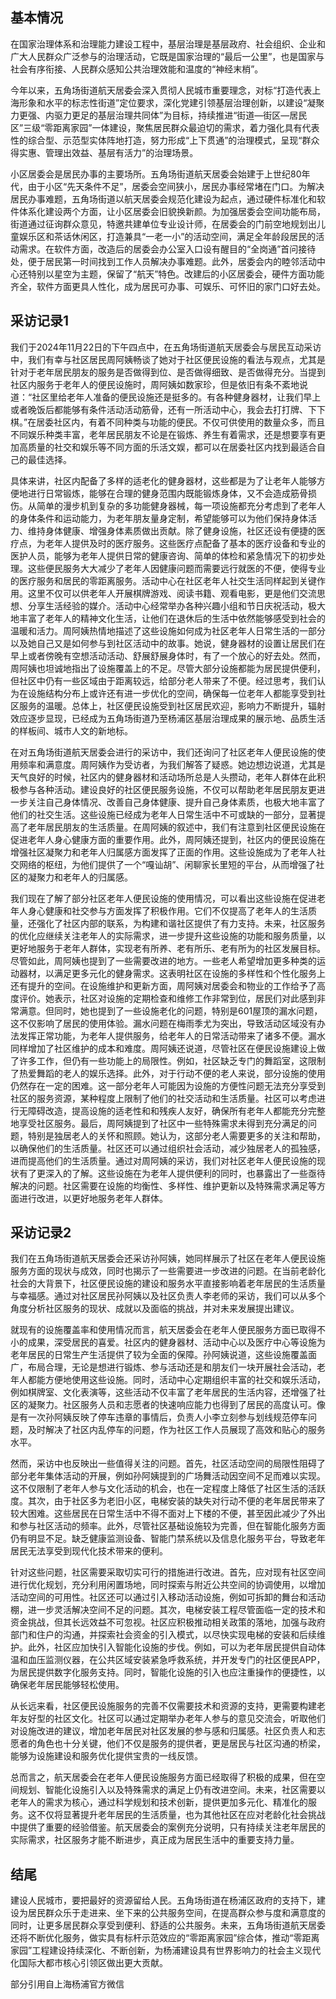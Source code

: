 ## 基本情况

​    在国家治理体系和治理能力建设工程中，基层治理是基层政府、社会组织、企业和广大人民群众广泛参与的治理活动，它既是国家治理的“最后一公里”，也是国家与社会有序衔接、人民群众感知公共治理效能和温度的“神经末梢”。

​    今年以来，五角场街道航天居委会深入贯彻人民城市重要理念，对标“打造代表上海形象和水平的标志性街道”定位要求，深化党建引领基层治理创新，以建设“凝聚力更强、内驱力更足的基层治理共同体”为目标，持续推进“街道—街区—居民区”三级“零距离家园”一体建设，聚焦居民群众最迫切的需求，着力强化具有代表性的综合型、示范型实体阵地打造，努力形成“上下贯通”的治理模式，呈现“群众得实惠、管理出效益、基层有活力”的治理场景。

​    小区居委会是居民办事的主要场所。五角场街道航天居委会始建于上世纪80年代，由于小区“先天条件不足”，居委会空间狭小，居民办事经常堵在门口。为解决居民办事难题，五角场街道以航天居委会规范化建设为起点，通过硬件标准化和软件体系化建设两个方面，让小区居委会旧貌换新颜。为加强居委会空间功能布局，街道通过征询群众意见，特邀共建单位专业设计师，在居委会的门前空地规划出儿童娱乐区和茶话休闲区，打造兼具“一老一小”的活动空间，满足全年龄段居民的活动需求。在软件方面，改造后的居委会办公室入口设有醒目的“全岗通”首问接待处，便于居民第一时间找到工作人员解决办事难题。此外，居委会内的睦邻活动中心还特别以星空为主题，保留了“航天”特色。改建后的小区居委会，硬件方面功能齐全，软件方面更具人性化，成为居民可办事、可娱乐、可怀旧的家门口好去处。

## 采访记录1

​    我们于2024年11月22日的下午四点中，在五角场街道航天居委会与居民互动采访中，我们有幸与社区居民周阿姨畅谈了她对于社区便民设施的看法与观点，尤其是针对于老年居民朋友的服务是否做得到位、是否做得细致、是否做得充分。当提到社区内服务于老年人的便民设施时，周阿姨如数家珍，但是依旧有条不紊地说道：“社区里给老年人准备的便民设施还是挺多的。有各种健身器材，让我们早上或者晚饭后都能够有条件活动活动筋骨，还有一所活动中心，我会去打打牌、下下棋。”在居委社区内，有着不同种类与功能的便民。不仅可供使用的数量众多，而且不同娱乐种类丰富，老年居民朋友不论是在锻炼、养生有着需求，还是想要享有更加高质量的社交和娱乐等不同方面的乐活文娱，都可以在居委社区内找到最适合自己的最佳选择。

​    具体来讲，社区内配备了多样的适老化的健身器材，这些都是为了让老年人能够方便地进行日常锻炼，能够在合理的健身范围内既能锻炼身体，又不会造成筋骨损伤。从简单的漫步机到复杂的多功能健身器械，每一项设施都充分考虑到了老年人的身体条件和运动能力，为老年朋友量身定制，希望能够可以为他们保持身体活力、维持身体健康、增强身体素质做出贡献。除了健身设施，社区还设有便捷的医疗点，为老年人提供及时的医疗服务。这些医疗点配备了基本的医疗设备和专业的医护人员，能够为老年人提供日常的健康咨询、简单的体检和紧急情况下的初步处理。这些便民服务大大减少了老年人因健康问题而需要远行就医的不便，使得专业的医疗服务和居民的零距离服务。活动中心在社区老年人社交生活同样起到关键作用。这里不仅可以供老年人开展棋牌游戏、阅读书籍、观看电影，更是他们交流思想、分享生活经验的媒介。活动中心经常举办各种兴趣小组和节日庆祝活动，极大地丰富了老年人的精神文化生活，让他们在退休后的生活中依然能够感受到社会的温暖和活力。周阿姨热情地描述了这些设施如何成为社区老年人日常生活的一部分以及她自己又是如何参与到社区活动中的故事。她说，健身器材的设置让居民们在早上或者傍晚有空想活动活动、舒展舒展身体时，有了一个放心的好去处。然而，周阿姨也坦诚地指出了设施覆盖上的不足。尽管大部分设施都能为居民提供便利，但社区中仍有一些区域由于距离较远，给部分老人带来了不便。经过思考，我们认为在设施结构分布上或许还有进一步优化的空间，确保每一位老年人都能享受到社区服务的温暖。总体上，社区便民设施受到社区居民欢迎，影响力不断提升，辐射效应逐步显现，已经成为五角场街道乃至杨浦区基层治理成果的展示地、品质生活的样板间、城市人文的新地标。

​    在对五角场街道航天居委会进行的采访中，我们还询问了社区老年人便民设施的使用频率和满意度。周阿姨作为受访者，为我们解答了疑惑。她边想边说道，尤其是天气良好的时候，社区内的健身器材和活动场所总是人头攒动，老年人群体在此积极参与各种活动。建设良好的社区便民服务设施，不仅可以帮助老年居民朋友更进一步关注自己身体情况、改善自己身体健康、提升自己身体素质，也极大地丰富了他们的社交生活。这些设施已经成为老年人日常生活中不可或缺的一部分，显著提高了老年居民朋友的生活质量。在周阿姨的叙述中，我们有注意到社区便民设施在促进老年人身心健康方面的重要作用。此外，周阿姨还提到，社区内的便民设施在增强社区凝聚力和老年人归属感方面发挥了正面的作用。这些设施成为了老年人社交网络的枢纽，为他们提供了一个“嘎讪胡”、闲聊家长里短的平台，从而增强了社区的凝聚力和老年人的归属感。

​    我们现在了解了部分社区老年人便民设施的使用情况，可以看出这些设施在促进老年人身心健康和社交参与方面发挥了积极作用。它们不仅提高了老年人的生活质量，还强化了社区内部的联系，为构建和谐社区提供了有力支持。未来，社区服务的优化应继续关注老年人的实际需求，进一步提升这些设施的功能和服务质量，以更好地服务于老年人群体，实现老有所养、老有所乐、老有所为的社区发展目标。尽管如此，周阿姨也提到了一些需要改进的地方。一些老人希望增加更多种类的运动器材，以满足更多元化的健身需求。这表明社区在设施的多样性和个性化服务上还有提升的空间。在设施维护和更新方面，周阿姨对居委会和物业的工作给予了高度评价。她表示，社区对设施的定期检查和维修工作非常到位，居民们对此感到非常满意。但同时，她也提到了一些设施老化的问题，特别是601屋顶的漏水问题，这不仅影响了居民的使用体验。漏水问题在梅雨季尤为突出，导致活动区域没有办法发挥正常功能，为老年人提供服务，给老年人的日常活动带来了诸多不便。漏水同样增加了社区维护的成本和难度。周阿姨还说道，尽管社区在便民设施建设上做了许多工作，但仍有一些功能上的局限性。例如，社区缺乏专门的舞蹈室，这限制了热爱舞蹈的老人的娱乐选择。此外，对于行动不便的老人来说，部分设施的使用仍然存在一定的困难。这一部分老年人可能因为设施的方便性问题无法充分享受到社区的服务资源，某种程度上限制了他们的社交活动和生活质量。社区可以考虑进行无障碍改造，提高设施的适老性和和残疾人友好，确保所有老年人都能充分完整地享受社区服务。最后，周阿姨提到了社区中一些特殊需求未得到充分满足的问题，特别是独居老人的关怀和照顾。她认为，这部分老人需要更多的关注和帮助，以确保他们的生活质量。社区还可以通过组织社会活动，减少独居老人的孤独感，进而提高他们的生活质量。通过对周阿姨的采访，我们对社区老年人便民设施的现状有了更深入的了解。这些设施在为老年人提供便利的同时，也暴露出了一些亟待解决的问题。社区需要在设施的均衡性、多样性、维护更新以及特殊需求满足等方面进行改进，以更好地服务老年人群体。

## 采访记录2

​    我们在五角场街道航天居委会还采访孙阿姨，她同样展示了社区在老年人便民设施服务方面的现状与成效，同时也揭示了一些需要进一步改进的问题。在当前老龄化社会的大背景下，社区便民设施的建设和服务水平直接影响着老年居民的生活质量与幸福感。通过对社区居民孙阿姨以及社区负责人李老师的采访，我们可以从多个角度分析社区服务的现状、成就以及面临的挑战，并对未来发展提出建议。

​    就现有的设施覆盖率和使用情况而言，航天居委会在老年人便民服务方面已取得不小的成果，深受居民的喜爱。社区内的健身器材、活动中心以及医疗中心等设施为老年居民的日常生产生活提供了较为全面的保障。孙阿姨说道，这些设施覆盖面广，布局合理，无论是想进行锻炼、参与活动还是和朋友们一块开展社会活动，老年人都能方便地使用这些设施。同时，活动中心定期组织丰富的社交和娱乐活动，例如棋牌室、文化表演等，这些活动不仅丰富了老年居民的生活内容，还增强了社区的凝聚力。社区服务人员和志愿者的快速响应能力也得到了居民的高度认可。像是有一次孙阿姨反映了停车违章的事情后，负责人小李立刻参与划线规范停车问题，及时解决了社区内乱停车的问题，作为社区工作人员展现了高效和贴心的服务水平。

​    然而，采访中也反映出一些值得关注的问题。首先，社区活动空间的局限性阻碍了部分老年集体活动的开展，例如孙阿姨提到的广场舞活动因空间不足而难以实现。这不仅限制了老年人参与文化活动的机会，也在一定程度上降低了社区生活的活跃度。其次，由于社区多为老旧小区，电梯安装的缺失对行动不便的老年居民带来了较大困难。这些居民在日常生活中不得不面对上下楼的不便，甚至因此减少了外出和参与社区活动的频率。此外，尽管社区基础设施较为完善，但在智能化服务方面仍有明显不足。缺乏健康监测设备、智能门禁系统以及信息化服务平台，导致老年居民无法享受到现代化技术带来的便利。

​    针对这些问题，社区需要采取切实可行的措施进行改进。首先，应对现有社区空间进行优化规划，充分利用闲置场地，同时探索与附近公共空间的协调使用，以增加活动空间的可用性。社区还可以通过引入移动活动设施，例如可拆卸的舞台和活动棚，进一步灵活解决空间不足的问题。其次，电梯安装工程尽管面临一定的技术和资金挑战，但其长远效益不可忽视。社区应积极推动相关政策的落地，加强与政府部门和住户的沟通，并探索社会资金的引入模式，以尽快实现电梯的安装和后续维护。此外，社区应加快引入智能化设施的步伐。例如，可以为老年居民提供自动体温和血压监测仪器，在公共区域安装紧急呼救系统，并开发专门的社区便民APP，为居民提供数字化服务支持。同时，智能化设施的引入也应注重操作的便捷性，以确保老年居民能够轻松使用。

​    从长远来看，社区便民设施服务的完善不仅需要技术和资源的支持，更需要构建老年友好型的社区文化。社区可以通过定期举办老年人参与的意见交流会，听取他们对设施改进的建议，增加老年居民对社区发展的参与感和归属感。社区负责人和志愿者的角色也十分关键，他们不仅是服务的提供者，更是居民与社区沟通的桥梁，能够为设施建设和服务优化提供宝贵的一线反馈。

​    总而言之，航天居委会在老年人便民设施服务方面已经取得了积极的成果，但在空间规划、智能化设施引入以及特殊需求的满足上仍有改进空间。未来，社区需要以老年人的需求为核心，通过科学规划和技术创新，提供更加多元化、精准化的服务。这不仅将显著提升老年居民的生活质量，也为其他社区在应对老龄化社会挑战中提供了重要的经验借鉴。航天居委会的案例充分说明，只有持续关注老年居民的实际需求，社区服务才能不断进步，真正成为居民生活中的重要支持力量。

## 结尾

​        建设人民城市，要把最好的资源留给人民。五角场街道在杨浦区政府的支持下，建设为居民群众乐于走进来、坐下来的公共服务空间，在提高群众参与度和满意度的同时，让更多居民群众享受到便利、舒适的公共服务。未来，五角场街道航天居委还将不断优化服务，做实具有标杆示范效应的“零距离家园”综合体，推动“零距离家园”工程建设持续深化、不断创新，为杨浦建设具有世界影响力的社会主义现代化国际大都市核心引领区做出更大贡献。





部分引用自上海杨浦官方微信